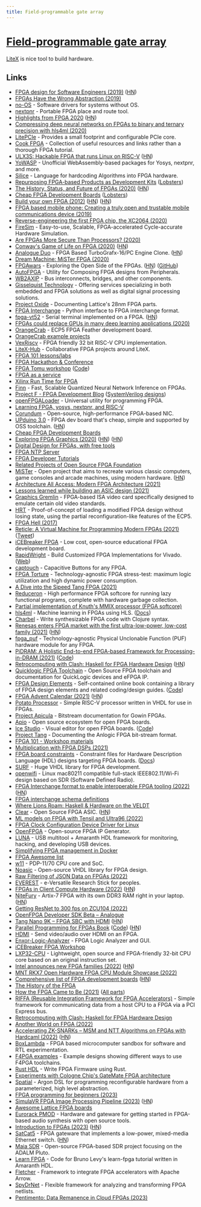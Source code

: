 ```yaml
---
title: Field-programmable gate array
---
```


# [Field-programmable gate array](https://en.wikipedia.org/wiki/Field-programmable_gate_array)

[LiteX](https://github.com/enjoy-digital/litex) is nice tool to build hardware.

## Links

- [FPGA design for Software Engineers (2019)](https://www.walknsqualk.com/post/014-tiny-fpga-bx/) ([HN](https://news.ycombinator.com/item?id=21277580))
- [FPGAs Have the Wrong Abstraction (2019)](https://www.cs.cornell.edu/~asampson/blog/fpgaabstraction.html)
- [no-OS](https://github.com/analogdevicesinc/no-OS) - Software drivers for systems without OS.
- [nextpnr](https://github.com/YosysHQ/nextpnr) - Portable FPGA place and route tool.
- [Highlights from FPGA 2020](https://johnwickerson.wordpress.com/2020/02/27/highlights-from-fpga-2020/) ([HN](https://news.ycombinator.com/item?id=22439021))
- [Compressing deep neural networks on FPGAs to binary and ternary precision with hls4ml (2020)](https://arxiv.org/pdf/2003.06308.pdf)
- [LitePCIe](https://github.com/enjoy-digital/litepcie) - Provides a small footprint and configurable PCIe core.
- [Cook FPGA](https://github.com/lastweek/fpga_readings) - Collection of useful resources and links rather than a thorough FPGA tutorial.
- [ULX3S: Hackable FPGA that runs Linux on RISC-V](https://ulx3s.github.io/) ([HN](https://news.ycombinator.com/item?id=23513152))
- [YoWASP](https://yowasp.org/) - Unofficial WebAssembly-based packages for Yosys, nextpnr, and more.
- [Silice](https://github.com/sylefeb/Silice) - Language for hardcoding Algorithms into FPGA hardware.
- [Repurposing FPGA-based Products as Development Kits](https://geeklan.co.uk/files/ossg16072020-repurposing_obsolete_fpga_and_dev_kits.pdf) ([Lobsters](https://lobste.rs/s/bprw37/repurposing_fpga_based_products_as))
- [The History, Status, and Future of FPGAs (2020)](https://queue.acm.org/detail.cfm?id=3411759) ([HN](https://news.ycombinator.com/item?id=23927992))
- [Cheap FPGA Development Boards](https://joelw.id.au/FPGA/CheapFPGADevelopmentBoards) ([Lobsters](https://lobste.rs/s/uqc8vi/cheap_fpga_development_boards))
- [Build your own FPGA (2012)](http://blog.notdot.net/2012/10/Build-your-own-FPGA) ([HN](https://news.ycombinator.com/item?id=24252737)) ([HN](https://news.ycombinator.com/item?id=31557041))
- [FPGA based mobile phone: Creating a truly open and trustable mobile communications device (2019)](https://www.youtube.com/watch?v=KuNB4ocZDXA)
- [Reverse-engineering the first FPGA chip, the XC2064 (2020)](http://www.righto.com/2020/09/reverse-engineering-first-fpga-chip.html)
- [FireSim](https://github.com/firesim/firesim) - Easy-to-use, Scalable, FPGA-accelerated Cycle-accurate Hardware Simulation.
- [Are FPGAs More Secure Than Processors? (2020)](https://semiengineering.com/are-fpgas-more-secure-than-processors/)
- [Conway's Game of Life on FPGA (2020)](https://k155la3.blog/2020/10/09/conways-game-of-life-on-fpga/) ([HN](https://news.ycombinator.com/item?id=27402485))
- [Analogue Duo](https://www.analogue.co/duo/) - FPGA Based TurboGrafx-16/PC Engine Clone. ([HN](https://news.ycombinator.com/item?id=24802193))
- [Dream Machine: MiSTer FPGA (2020)](https://felixleger.com/posts/20201018-misterfpga/)
- [FPGAwars](https://fpgawars.github.io/) - Exploring the Open Side of the FPGAs. ([HN](https://news.ycombinator.com/item?id=24940201)) ([GitHub](https://github.com/FPGAwars))
- [AutoFPGA](https://github.com/ZipCPU/autofpga) - Utility for Composing FPGA designs from Peripherals.
- [WB2AXIP](https://github.com/ZipCPU/wb2axip) - Bus interconnects, bridges, and other components.
- [Gisselquist Technology](https://zipcpu.com/about/gisselquist-technology.html) - Offering services specializing in both embedded and FPGA solutions as well as digital signal processing solutions.
- [Project Oxide](https://github.com/daveshah1/prjoxide) - Documenting Lattice's 28nm FPGA parts.
- [FPGA Interchange](https://github.com/SymbiFlow/python-fpga-interchange) - Python interface to FPGA interchange format.
- [fpga-vt52](https://github.com/AndresNavarro82/vt52-fpga) - Serial terminal implemented on a FPGA. ([HN](https://news.ycombinator.com/item?id=25014323))
- [FPGAs could replace GPUs in many deep learning applications (2020)](https://bdtechtalks.com/2020/11/09/fpga-vs-gpu-deep-learning/)
- [OrangeCrab](https://github.com/gregdavill/OrangeCrab) - ECP5 FPGA Feather development board.
- [OrangeCrab example projects](https://github.com/gregdavill/OrangeCrab-examples)
- [VexRiscv](https://github.com/SpinalHDL/VexRiscv) - FPGA friendly 32 bit RISC-V CPU implementation.
- [LiteX-Hub](https://github.com/litex-hub) - Collaborative FPGA projects around LiteX.
- [FPGA 101 lessons/labs](https://github.com/litex-hub/fpga_101)
- [FPGA Hackathon & Conference](https://fpgahackathon.com/)
- [FPGA Tomu workshop](https://workshop.fomu.im/en/latest/) ([Code](https://github.com/im-tomu/fomu-workshop))
- [FPGA as a service](https://github.com/Xilinx/FPGA_as_a_Service)
- [Xilinx Run Time for FPGA](https://github.com/Xilinx/XRT)
- [Finn](https://github.com/Xilinx/finn) - Fast, Scalable Quantized Neural Network Inference on FPGAs.
- [Project F - FPGA Development Blog](https://projectf.io/) ([SystemVerilog designs](https://github.com/projf/projf-explore))
- [openFPGALoader](https://github.com/trabucayre/openFPGALoader) - Universal utility for programming FPGA.
- [Learning FPGA, yosys, nextpnr, and RISC-V](https://github.com/BrunoLevy/learn-fpga)
- [Corundum](https://github.com/corundum/corundum) - Open-source, high-performance FPGA-based NIC.
- [UPduino 3.0](https://github.com/tinyvision-ai-inc/UPduino-v3.0) - FPGA dev board that's cheap, simple and supported by OSS toolchain. ([HN](https://news.ycombinator.com/item?id=25720531))
- [Cheap FPGA Development Boards](https://www.joelw.id.au/FPGA/CheapFPGADevelopmentBoards)
- [Exploring FPGA Graphics (2020)](https://projectf.io/posts/fpga-graphics/) ([HN](https://news.ycombinator.com/item?id=25998154)) ([HN](https://news.ycombinator.com/item?id=32807903))
- [Digital Design for FPGAs, with free tools](https://github.com/Obijuan/open-fpga-verilog-tutorial/wiki/Home_EN)
- [FPGA NTP Server](https://research.wand.net.nz/hardware/ntp.php)
- [FPGA Developer Tutorials](https://www.fpgatutorial.com/)
- [Related Projects of Open Source FPGA Foundation](https://github.com/os-fpga/open-source-fpga-resource)
- [MiSTer](https://github.com/MiSTer-devel/Main_MiSTer/wiki) - Open project that aims to recreate various classic computers, game consoles and arcade machines, using modern hardware. ([HN](https://news.ycombinator.com/item?id=26772151))
- [Architecture All Access: Modern FPGA Architecture (2021)](https://www.youtube.com/watch?v=EVy4KEj9kZg)
- [Lessons learned while building an ASIC design (2021)](https://zipcpu.com/blog/2021/03/06/asic-lsns.html)
- [Graphics Gremlin](https://github.com/schlae/graphics-gremlin) - FPGA-based ISA video card specifically designed to emulate certain old video standards.
- [HRT](https://github.com/gatecat/hrt) - Proof-of-concept of loading a modified FPGA design without losing state, using the partial reconfiguration-like features of the ECP5.
- [FPGA Hell (2017)](https://zipcpu.com/blog/2017/05/19/fpga-hell.html)
- [Reticle: A Virtual Machine for Programming Modern FPGAs (2021)](https://www.cs.cornell.edu/~asampson/media/papers/reticle-pldi2021.pdf) ([Tweet](https://twitter.com/lukego/status/1393495710671282177))
- [iCEBreaker FPGA](https://github.com/icebreaker-fpga/icebreaker) - Low cost, open-source educational FPGA development board.
- [RapidWright](https://github.com/Xilinx/RapidWright) - Build Customized FPGA Implementations for Vivado. ([Web](http://www.rapidwright.io/))
- [captouch](https://github.com/stnolting/captouch) - Capacitive Buttons for any FPGA.
- [FPGA Torture](https://github.com/stnolting/fpga_torture) - Technology-agnostic FPGA stress-test: maximum logic utilization and high dynamic power consumption.
- [A Dive into the Sipeed Tang FPGA (2021)](https://justanotherelectronicsblog.com/?p=986)
- [Reduceron](https://github.com/tommythorn/Reduceron) - High performance FPGA softcore for running lazy functional programs, complete with hardware garbage collection.
- [Partial implementation of Knuth's MMIX processor (FPGA softcore)](https://github.com/tommythorn/fpgammix)
- [hls4ml](https://github.com/fastmachinelearning/hls4ml) - Machine learning in FPGAs using HLS. ([Docs](https://fastmachinelearning.org/hls4ml/))
- [Charbel](https://github.com/m1kal/charbel) - Write synthesizable FPGA code with Clojure syntax.
- [Renesas enters FPGA market with the first ultra-low-power, low-cost family (2021)](https://www.renesas.com/us/en/about/press-room/renesas-enters-fpga-market-first-ultra-low-power-low-cost-family-addressing-low-density-high-volume) ([HN](https://news.ycombinator.com/item?id=29261574))
- [fpga_puf](https://github.com/stnolting/fpga_puf) - Technology-agnostic Physical Unclonable Function (PUF) hardware module for any FPGA.
- [PiDRAM: A Holistic End-to-end FPGA-based Framework for Processing-in-DRAM (2021)](https://arxiv.org/abs/2111.00082) ([Code](https://github.com/CMU-SAFARI/PiDRAM))
- [Retrocomputing with Clash: Haskell for FPGA Hardware Design](https://unsafeperform.io/retroclash/) ([HN](https://news.ycombinator.com/item?id=29313350))
- [Quicklogic FPGA Toolchain](https://github.com/QuickLogic-Corp/quicklogic-fpga-toolchain) - Open Source FPGA toolchain and documentation for QuickLogic devices and eFPGA IP.
- [FPGA Design Elements](http://fpgacpu.ca/fpga/) - Self-contained online book containing a library of FPGA design elements and related coding/design guides. ([Code](https://github.com/laforest/FPGADesignElements))
- [FPGA Advent Calendar (2021)](https://twitter.com/willflux/status/1465268154733637633) ([HN](https://news.ycombinator.com/item?id=29613850))
- [Potato Processor](https://github.com/skordal/potato) - Simple RISC-V processor written in VHDL for use in FPGAs.
- [Project Apicula](https://github.com/YosysHQ/apicula) - Bitstream documentation for Gowin FPGAs.
- [Apio](https://github.com/FPGAwars/apio) - Open source ecosystem for open FPGA boards.
- [Ice Studio](https://icestudio.io/) - Visual editor for open FPGA boards. ([Code](https://github.com/FPGAwars/icestudio))
- [Project Tang](https://github.com/mmicko/prjtang) - Documenting the Anlogic FPGA bit-stream format.
- [FPGA 101 - Workshop materials](https://github.com/mmicko/fpga101-workshop)
- [Multiplication with FPGA DSPs (2021)](https://projectf.io/posts/multiplication-fpga-dsps/)
- [FPGA board constraints](https://github.com/hdl/constraints) - Constraint files for Hardware Description Language (HDL) designs targeting FPGA boards. ([Docs](https://hdl.github.io/constraints/))
- [SURF](https://github.com/slaclab/surf) - Huge VHDL library for FPGA development.
- [openwifi](https://github.com/open-sdr/openwifi) - Linux mac80211 compatible full-stack IEEE802.11/Wi-Fi design based on SDR (Software Defined Radio).
- [FPGA Interchange format to enable interoperable FPGA tooling (2022)](https://opensource.googleblog.com/2022/02/FPGA%20Interchange%20format%20to%20enable%20interoperable%20FPGA%20tooling.html) ([HN](https://news.ycombinator.com/item?id=30317317))
- [FPGA interchange schema definitions](https://github.com/chipsalliance/fpga-interchange-schema)
- [Where Lions Roam: Haskell & Hardware on the VELDT](https://github.com/standardsemiconductor/VELDT-getting-started)
- [Clear](https://groupgets.com/campaigns/1003-clear-the-open-source-fpga-asic-by-chipignite) - Open Source FPGA ASIC. ([HN](https://news.ycombinator.com/item?id=30437021))
- [ML models on FPGA with Tensil and Ultra96 (2022)](https://k155la3.blog/2022/03/06/tensil-tutorial-for-ultra96-v2/)
- [FPGA Clock Configuration Device Driver for Linux](https://github.com/ikwzm/fclkcfg)
- [OpenFPGA](https://github.com/lnis-uofu/OpenFPGA) - Open-source FPGA IP Generator.
- [LUNA](https://github.com/greatscottgadgets/luna) - USB multitool + Amaranth HDL framework for monitoring, hacking, and developing USB devices.
- [Simplifying FPGA management in Docker](https://github.com/inaccel/docker)
- [FPGA Awesome list](https://github.com/FPGA-Systems/fpga-awesome-list)
- [w11](https://github.com/wfjm/w11) - PDP-11/70 CPU core and SoC.
- [Noasic](https://github.com/noasic/noasic) - Open-source VHDL library for FPGA design.
- [ Raw Filtering of JSON Data on FPGAs (2022)](https://arxiv.org/abs/2205.05464)
- [EVEREST](https://github.com/cbalint13/e-verest) - e-Versatile Research Stick for peoples.
- [FPGAs in Client Compute Hardware (2022)](https://queue.acm.org/detail.cfm?id=3512327) ([HN](https://news.ycombinator.com/item?id=31958603))
- [NiteFury](https://www.crowdsupply.com/rhs-research/nitefury) - Artix-7 FPGA with its own DDR3 RAM right in your laptop. ([HN](https://news.ycombinator.com/item?id=32161592))
- [Getting ResNet to 300 fps on ZCU104 (2022)](https://k155la3.blog/2022/07/29/getting-resnet-to-300-fps-on-zcu104/)
- [OpenFPGA Developer SDK Beta – Analogue](https://www.analogue.co/developer/docs/overview)
- [Tang Nano 9K – FPGA SBC with HDMI](https://wiki.sipeed.com/hardware/en/tang/Tang-Nano-9K/Nano-9K.html) ([HN](https://news.ycombinator.com/item?id=32299544))
- [Parallel Programming for FPGAs Book](https://kastner.ucsd.edu/hlsbook/) ([Code](https://github.com/KastnerRG/pp4fpgas)) ([HN](https://news.ycombinator.com/item?id=32314700))
- [HDMI](https://github.com/hdl-util/hdmi) - Send video/audio over HDMI on an FPGA.
- [Enxor-Logic-Analyzer](https://github.com/lekgolo167/enxor-logic-analyzer) - FPGA Logic Analyzer and GUI.
- [iCEBreaker FPGA Workshop](https://github.com/icebreaker-fpga/icebreaker-workshop)
- [LXP32-CPU](https://github.com/lxp32/lxp32-cpu) - Lightweight, open source and FPGA-friendly 32-bit CPU core based on an original instruction set.
- [Intel announces new FPGA families (2022)](https://fpgaer.tech/?p=561) ([HN](https://news.ycombinator.com/item?id=33017160))
- [MNT RKX7 Open Hardware FPGA CPU Module Showcase (2022)](https://mntre.com/media/reform_md/2022-09-29-rkx7-showcase.html)
- [Comprehensive list of FPGA development boards](https://www.fpgadeveloper.com/comprehensive-list-of-fpga-development-boards/) ([HN](https://news.ycombinator.com/item?id=33252556))
- [The History of the FPGA](https://www.youtube.com/watch?v=m-8G1Yixb34&list=PLKtxx9TnH76RiptUQ22iDGxNewdxjI6Xh&index=36)
- [How the FPGA Came to Be (2021)](https://www.eejournal.com/article/how-the-fpga-came-to-be-part-1/) ([All parts](https://lobste.rs/s/fvbryd/how_fpga_came_be))
- [RIFFA (Reusable Integration Framework for FPGA Accelerators)](https://github.com/KastnerRG/riffa) - Simple framework for communicating data from a host CPU to a FPGA via a PCI Express bus.
- [Retrocomputing with Clash: Haskell for FPGA Hardware Design](https://gergo.erdi.hu/retroclash/)
- [Another World on FPGA (2022)](https://twitter.com/sylefeb/status/1606307644439875587)
- [Accelerating ZK-SNARKs – MSM and NTT Algorithms on FPGAs with Hardcaml (2022)](https://blog.janestreet.com/zero-knowledge-fpgas-hardcaml/) ([HN](https://news.ycombinator.com/item?id=34146794))
- [BoxLambda](https://github.com/epsilon537/boxlambda) - FPGA based microcomputer sandbox for software and RTL experimentation.
- [F4PGA examples](https://github.com/chipsalliance/f4pga-examples) - Example designs showing different ways to use F4PGA toolchains.
- [Rust HDL](https://github.com/samitbasu/rust-hdl) - Write FPGA Firmware using Rust.
- [Experiments with Cologne Chip's GateMate FPGA architecture](https://github.com/tmeissner/gatemate_experiments)
- [Spatial](https://github.com/stanford-ppl/spatial) - Argon DSL for programming reconfigurable hardware from a parameterized, high level abstraction.
- [FPGA programming for beginners (2023)](https://www.reddit.com/r/embedded/comments/10imczw/fpga_programming_for_beginners/)
- [SimulaVR FPGA Image Processing Pipeline (2023)](https://simulavr.com/blog/fpga-image-processing-pipeline/) ([HN](https://news.ycombinator.com/item?id=34584473))
- [Awesome Lattice FPGA boards](https://github.com/kelu124/awesome-latticeFPGAs)
- [Eurorack PMOD](https://github.com/schnommus/eurorack-pmod) - Hardware and gateware for getting started in FPGA-based audio synthesis with open source tools.
- [Introduction to FPGAs (2023)](https://smist08.wordpress.com/2023/02/04/introduction-to-fpgas/) ([HN](https://news.ycombinator.com/item?id=34664349))
- [SatCat5](https://github.com/the-aerospace-corporation/satcat5) - FPGA gateware that implements a low-power, mixed-media Ethernet switch. ([HN](https://news.ycombinator.com/item?id=34817550))
- [Maia SDR](https://github.com/maia-sdr/maia-sdr) - Open-source FPGA-based SDR project focusing on the ADALM Pluto.
- [Learn FPGA](https://github.com/bl0x/learn-fpga-amaranth) - Code for Bruno Levy's learn-fpga tutorial written in Amaranth HDL.
- [Fletcher](https://github.com/abs-tudelft/fletcher) - Framework to integrate FPGA accelerators with Apache Arrow.
- [SpyDrNet](https://github.com/byuccl/spydrnet) - Flexible framework for analyzing and transforming FPGA netlists.
- [Pentimento: Data Remanence in Cloud FPGAs (2023)](https://arxiv.org/abs/2303.17881)
